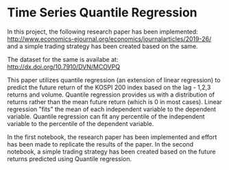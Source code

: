 # Time Series Quantile Regression
In this project, the following research paper has been implemented: http://www.economics-ejournal.org/economics/journalarticles/2019-26/ and a simple trading strategy has been created based on the same.

The dataset for the same is availabe at: http://dx.doi.org/10.7910/DVN/MCOVPQ

This paper utilizes quantile regression (an extension of linear regression) to predict the future return of the KOSPI 200 index based on the lag - 1,2,3 returns and volume. Quantile regression provides us with a distribution of returns rather than the mean future return (which is 0 in most cases).
Linear regression "fits" the mean of each independent variable to the dependent variable. Quantile regression can fit any percentile of the independent variable to the percentile of the dependent variable. 

In the first notebook, the research paper has been implemented and effort has been made to replicate the results of the paper.
In the second notebook, a simple trading strategy has been created based on the future returns predicted using Quantile regression.
